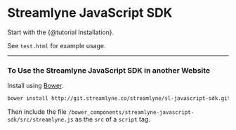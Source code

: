 # Streamlyne JavaScript SDK

Start with the {@tutorial Installation}.

See `test.html` for example usage.

-----

### To Use the Streamlyne JavaScript SDK in another Website

Install using [Bower](http://bower.io/).

```bash
bower install http://git.streamlyne.co/streamlyne/sl-javascript-sdk.git --save
```

Then include the file `/bower_components/streamlyne-javascript-sdk/src/streamlyne.js` as the `src` of a `script` tag.

